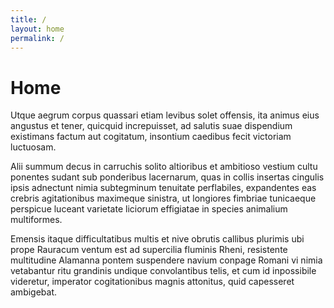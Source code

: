 ```yaml
---
title: /
layout: home
permalink: /
---
```


# Home
Utque aegrum corpus quassari etiam levibus solet offensis, ita animus eius angustus et tener, quicquid increpuisset, ad salutis suae dispendium existimans factum aut cogitatum, insontium caedibus fecit victoriam luctuosam.

Alii summum decus in carruchis solito altioribus et ambitioso vestium cultu ponentes sudant sub ponderibus lacernarum, quas in collis insertas cingulis ipsis adnectunt nimia subtegminum tenuitate perflabiles, expandentes eas crebris agitationibus maximeque sinistra, ut longiores fimbriae tunicaeque perspicue luceant varietate liciorum effigiatae in species animalium multiformes.

Emensis itaque difficultatibus multis et nive obrutis callibus plurimis ubi prope Rauracum ventum est ad supercilia fluminis Rheni, resistente multitudine Alamanna pontem suspendere navium conpage Romani vi nimia vetabantur ritu grandinis undique convolantibus telis, et cum id inpossibile videretur, imperator cogitationibus magnis attonitus, quid capesseret ambigebat.

